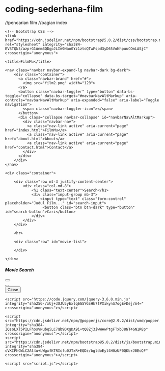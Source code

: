 # coding-sederhana-film
//pencarian film
//bagian index
<!doctype html>
<html lang="en">
  <head>
    <!-- Required meta tags -->
    <meta charset="utf-8">
    <meta name="viewport" content="width=device-width, initial-scale=1">

    <!-- Bootstrap CSS -->
    <link href="https://cdn.jsdelivr.net/npm/bootstrap@5.0.2/dist/css/bootstrap.min.css" rel="stylesheet" integrity="sha384-EVSTQN3/azprG1Anm3QDgpJLIm9Nao0Yz1ztcQTwFspd3yD65VohhpuuCOmLASjC" crossorigin="anonymous">

    <title>FilmMu</title>
  </head>
  <body>

    <nav class="navbar navbar-expand-lg navbar-dark bg-dark">
        <div class="container">
          <a class="navbar-brand" href="#">
            <img src="film2.png" width="120">
          </a>
          <button class="navbar-toggler" type="button" data-bs-toggle="collapse" data-bs-target="#navbarNavAltMarkup" aria-controls="navbarNavAltMarkup" aria-expanded="false" aria-label="Toggle navigation">
            <span class="navbar-toggler-icon"></span>
          </button>
          <div class="collapse navbar-collapse" id="navbarNavAltMarkup">
            <div class="navbar-nav">
              <a class="nav-link active" aria-current="page" href="index.html">FilmMu</a>
              <a class="nav-link active" aria-current="page" href="about.html">About</a>
              <a class="nav-link active" aria-current="page" href="contact.html">Contact</a>
            </div>
          </div>
        </div>
    </nav>

    <div class="container">

		<div class="row mt-3 justify-content-center">
			<div class="col-md-8">
				<h1 class="text-center">Search</h1>
				<div class="input-group mb-3">
  					<input type="text" class="form-control" placeholder="Judul Film..." id="search-input">
 					 <button class="btn btn-dark" type="button" id="search-button">Cari</button>
				</div>
			</div>
		</div>

		<hr>

		<div class="row" id="movie-list">

		</div>

	</div>

  



  <!-- Modal -->
  <div class="modal fade" id="exampleModal" tabindex="-1" aria-labelledby="exampleModalLabel" aria-hidden="true">
    <div class="modal-dialog modal-lg" role="document">
      <div class="modal-content">
        <div class="modal-header">
          <h5 class="modal-title" id="exampleModalLabel">Movie Search</h5>
          <button type="button" class="btn-close" data-bs-dismiss="modal" aria-label="Close"></button>
        </div>
        <div class="modal-body">
          ...
        </div>
        <div class="modal-footer">
          <button type="button" class="btn btn-secondary" data-bs-dismiss="modal">Close</button>
        </div>
      </div>
    </div>
  </div>





    <script src="https://code.jquery.com/jquery-3.6.0.min.js" integrity="sha256-/xUj+3OJU5yExlq6GSYGSHk7tPXikynS7ogEvDej/m4=" crossorigin="anonymous"></script>
   
    <script src="https://cdn.jsdelivr.net/npm/@popperjs/core@2.9.2/dist/umd/popper.min.js" integrity="sha384-IQsoLXl5PILFhosVNubq5LC7Qb9DXgDA9i+tQ8Zj3iwWAwPtgFTxbJ8NT4GN1R8p" crossorigin="anonymous"></script>
    <script src="https://cdn.jsdelivr.net/npm/bootstrap@5.0.2/dist/js/bootstrap.min.js" integrity="sha384-cVKIPhGWiC2Al4u+LWgxfKTRIcfu0JTxR+EQDz/bgldoEyl4H0zUF0QKbrJ0EcQF" crossorigin="anonymous"></script>

    <script src="script.js"></script>
  
  </body>
</html>
